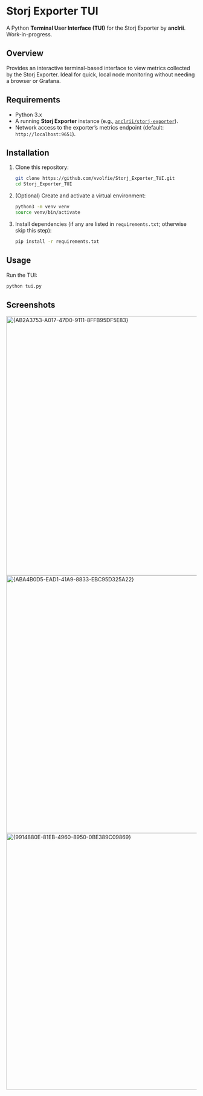 # Storj Exporter TUI

A Python **Terminal User Interface (TUI)** for the Storj Exporter by **anclrii**.  
Work-in-progress.

## Overview

Provides an interactive terminal-based interface to view metrics collected by the Storj Exporter. Ideal for quick, local node monitoring without needing a browser or Grafana.

## Requirements

- Python 3.x  
- A running **Storj Exporter** instance (e.g., [`anclrii/storj-exporter`](https://github.com/anclrii/Storj-Exporter)).
- Network access to the exporter’s metrics endpoint (default: `http://localhost:9651`).

## Installation

1. Clone this repository:
    ```bash
    git clone https://github.com/vvolfie/Storj_Exporter_TUI.git
    cd Storj_Exporter_TUI
    ```

2. (Optional) Create and activate a virtual environment:
    ```bash
    python3 -m venv venv
    source venv/bin/activate
    ```

3. Install dependencies (if any are listed in `requirements.txt`; otherwise skip this step):
    ```bash
    pip install -r requirements.txt
    ```

## Usage

Run the TUI:
```bash
python tui.py
```
## Screenshots
<img width="1691" height="685" alt="{AB2A3753-A017-47D0-9111-8FFB95DF5E83}" src="https://github.com/user-attachments/assets/e65253a5-8c08-4c54-9ede-915abfb2f541" />

<img width="1690" height="681" alt="{ABA4B0D5-EAD1-41A9-8833-EBC95D325A22}" src="https://github.com/user-attachments/assets/57fca71e-d772-42ce-9e7f-e88087c49dc8" />

<img width="1691" height="678" alt="{9914880E-81EB-4960-8950-0BE389C09869}" src="https://github.com/user-attachments/assets/c97f4125-5833-4ed1-a937-bd5f2b7b47c2" />

